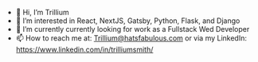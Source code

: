 - 👋 Hi, I’m Trillium
- 👀 I’m interested in React, NextJS, Gatsby, Python, Flask, and Django
- 🌱 I’m currently currently looking for work as a Fullstack Wed Developer
- 📫 How to reach me at: Trillium@hatsfabulous.com or via my LinkedIn: https://www.linkedin.com/in/trilliumsmith/

<!---
- 💞️ I’m looking to collaborate on ...
Spiteless/Spiteless is a ✨ special ✨ repository because its `README.md` (this file) appears on your GitHub profile.
You can click the Preview link to take a look at your changes.
--->
